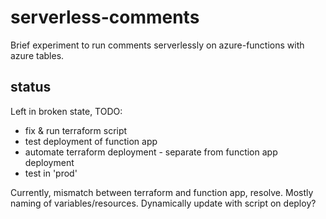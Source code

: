 # serverless-comments

Brief experiment to run comments serverlessly on azure-functions with azure tables.


## status

Left in broken state, TODO:

- fix & run terraform script
- test deployment of function app
- automate terraform deployment - separate from function app deployment
- test in 'prod'

Currently, mismatch between terraform and function app, resolve. Mostly naming of variables/resources. Dynamically update with script on deploy?
